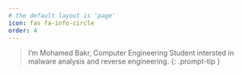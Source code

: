 ```yaml
---
# the default layout is 'page'
icon: fas fa-info-circle
order: 4
---
```


> I’m Mohamed Bakr, Computer Engineering Student intersted in malware analysis and reverse engineering.
{: .prompt-tip }
